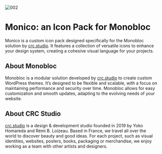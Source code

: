 ![002](https://github.com/user-attachments/assets/f08fb571-9720-47b9-b88e-108b089387dd)

# Monico: an Icon Pack for Monobloc

Monico is a custom icon pack designed specifically for the Monobloc solution by [crc.studio](https://crc.studio/). It features a collection of versatile icons to enhance your design system, creating a cohesive visual language for your projects.

## About Monobloc

Monobloc is a modular solution developed by [crc.studio](https://crc.studio/) to create custom WordPress themes. It’s designed to be flexible and scalable, with a focus on maintaining performance and security over time. Monobloc allows for easy customization and smooth updates, adapting to the evolving needs of your website.

## About CRC Studio

[crc.studio](https://crc.studio/) is a design & development studio founded in 2019 by Yoko Homareda and Rémi B. Loizeau. Based in France, we travel all over the world to discover beauty and good ideas. For each project, such as visual identities, websites, posters, books, packaging or merchandise, we enjoy working as a team with other artists and designers.
